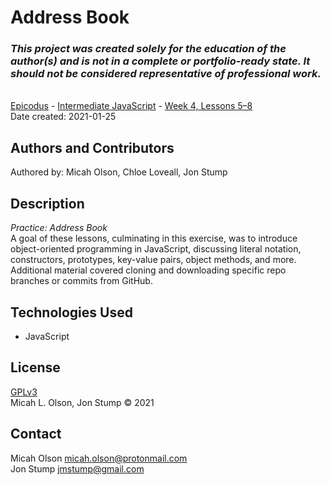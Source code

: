 # Address Book

### _This project was created solely for the education of the author(s) and is not in a complete or portfolio-ready state. It should not be considered representative of professional work._
\
[Epicodus](https://www.epicodus.com/) - [Intermediate JavaScript](https://www.learnhowtoprogram.com/intermediate-javascript) - [Week 4, Lessons 5–8](https://www.learnhowtoprogram.com/intermediate-javascript/object-oriented-javascript/constructor-and-prototype-methods)
\
Date created: 2021-01-25

## Authors and Contributors
Authored by: Micah Olson, Chloe Loveall, Jon Stump

## Description
_Practice: Address Book_  
A goal of these lessons, culminating in this exercise, was to introduce object-oriented programming in JavaScript, discussing literal notation, constructors, prototypes, key-value pairs, object methods, and more. Additional material covered cloning and downloading specific repo branches or commits from GitHub.

## Technologies Used
* JavaScript

## License
[GPLv3](https://choosealicense.com/licenses/gpl-3.0/)\
Micah L. Olson, Jon Stump &copy; 2021

## Contact
Micah Olson micah.olson@protonmail.com  
Jon Stump jmstump@gmail.com